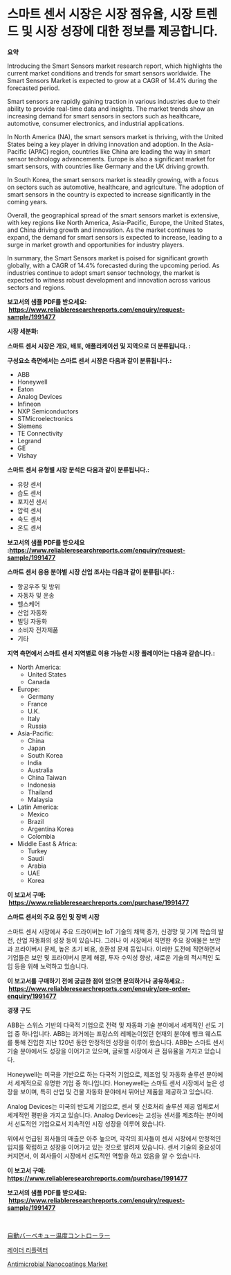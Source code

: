 <p><h1>스마트 센서 시장은 시장 점유율, 시장 트렌드 및 시장 성장에 대한 정보를 제공합니다.</h1></p><p><strong>요약</strong></p>
<p><p>Introducing the Smart Sensors market research report, which highlights the current market conditions and trends for smart sensors worldwide. The Smart Sensors Market is expected to grow at a CAGR of 14.4% during the forecasted period. </p><p>Smart sensors are rapidly gaining traction in various industries due to their ability to provide real-time data and insights. The market trends show an increasing demand for smart sensors in sectors such as healthcare, automotive, consumer electronics, and industrial applications. </p><p>In North America (NA), the smart sensors market is thriving, with the United States being a key player in driving innovation and adoption. In the Asia-Pacific (APAC) region, countries like China are leading the way in smart sensor technology advancements. Europe is also a significant market for smart sensors, with countries like Germany and the UK driving growth.</p><p>In South Korea, the smart sensors market is steadily growing, with a focus on sectors such as automotive, healthcare, and agriculture. The adoption of smart sensors in the country is expected to increase significantly in the coming years.</p><p>Overall, the geographical spread of the smart sensors market is extensive, with key regions like North America, Asia-Pacific, Europe, the United States, and China driving growth and innovation. As the market continues to expand, the demand for smart sensors is expected to increase, leading to a surge in market growth and opportunities for industry players. </p><p>In summary, the Smart Sensors market is poised for significant growth globally, with a CAGR of 14.4% forecasted during the upcoming period. As industries continue to adopt smart sensor technology, the market is expected to witness robust development and innovation across various sectors and regions.</p></p>
<p><strong>보고서의 샘플 PDF를 받으세요: &nbsp;<a href="https://www.reliableresearchreports.com/enquiry/request-sample/1991477">https://www.reliableresearchreports.com/enquiry/request-sample/1991477</a></strong></p>
<p><strong>시장 세분화:</strong></p>
<p><strong> 스마트 센서 시장은 개요, 배포, 애플리케이션 및 지역으로 더 분류됩니다. :</strong></p>
<p><strong>구성요소 측면에서는 스마트 센서 시장은 다음과 같이 분류됩니다.:</strong></p>
<p><ul><li>ABB</li><li>Honeywell</li><li>Eaton</li><li>Analog Devices</li><li>Infineon</li><li>NXP Semiconductors</li><li>STMicroelectronics</li><li>Siemens</li><li>TE Connectivity</li><li>Legrand</li><li>GE</li><li>Vishay</li></ul></p>
<p><strong> 스마트 센서 유형별 시장 분석은 다음과 같이 분류됩니다.:</strong></p>
<p><ul><li>유량 센서</li><li>습도 센서</li><li>포지션 센서</li><li>압력 센서</li><li>속도 센서</li><li>온도 센서</li></ul></p>
<p><strong>보고서의 샘플 PDF를 받으세요 :<a href="https://www.reliableresearchreports.com/enquiry/request-sample/1991477">https://www.reliableresearchreports.com/enquiry/request-sample/1991477</a></strong></p>
<p><strong> 스마트 센서 응용 분야별 시장 산업 조사는 다음과 같이 분류됩니다.:</strong></p>
<p><ul><li>항공우주 및 방위</li><li>자동차 및 운송</li><li>헬스케어</li><li>산업 자동화</li><li>빌딩 자동화</li><li>소비자 전자제품</li><li>기타</li></ul></p>
<p><strong>지역 측면에서 스마트 센서 지역별로 이용 가능한 시장 플레이어는 다음과 같습니다.:</strong></p>
<p><ul>
    <li>
        North America:
        <ul>
            <li>United States</li>
            <li>Canada</li>
        </ul>
    </li>
    <li>
        Europe:
        <ul>
            <li>Germany</li>
            <li>France</li>
            <li>U.K.</li>
            <li>Italy</li>
            <li>Russia</li>
        </ul>
    </li>
    <li>
        Asia-Pacific:
        <ul>
            <li>China</li>
            <li>Japan</li>
            <li>South Korea</li>
            <li>India</li>
            <li>Australia</li>
            <li>China Taiwan</li>
            <li>Indonesia</li>
            <li>Thailand</li>
            <li>Malaysia</li>
        </ul>
    </li>
    <li>
        Latin America:
        <ul>
            <li>Mexico</li>
            <li>Brazil</li>
            <li>Argentina Korea</li>
            <li>Colombia</li>
        </ul>
    </li>
    <li>
        Middle East & Africa:
        <ul>
            <li>Turkey</li>
            <li>Saudi</li>
            <li>Arabia</li>
            <li>UAE</li>
            <li>Korea</li>
        </ul>
    </li>
    </ul></p>
<p><strong>이 보고서 구매: &nbsp;<a href="https://www.reliableresearchreports.com/purchase/1991477">https://www.reliableresearchreports.com/purchase/1991477</a></strong></p>
<p><strong>스마트 센서의 주요 동인 및 장벽 시장</strong></p>
<p><p>스마트 센서 시장에서 주요 드라이버는 IoT 기술의 채택 증가, 신경망 및 기계 학습의 발전, 산업 자동화의 성장 등이 있습니다. 그러나 이 시장에서 직면한 주요 장애물은 보안과 프라이버시 문제, 높은 초기 비용, 호환성 문제 등입니다. 이러한 도전에 직면하면서 기업들은 보안 및 프라이버시 문제 해결, 투자 수익성 향상, 새로운 기술의 적시적인 도입 등을 위해 노력하고 있습니다.</p></p>
<p><strong>이 보고서를 구매하기 전에 궁금한 점이 있으면 문의하거나 공유하세요.: &nbsp;<a href="https://www.reliableresearchreports.com/enquiry/pre-order-enquiry/1991477">https://www.reliableresearchreports.com/enquiry/pre-order-enquiry/1991477</a></strong></p>
<p><strong>경쟁 구도</strong></p>
<p><p>ABB는 스위스 기반의 다국적 기업으로 전력 및 자동화 기술 분야에서 세계적인 선도 기업 중 하나입니다. ABB는 과거에는 프랑스의 레페논이었던 현재의 분야에 뱅크 웨스트를 통해 진입한 지난 120년 동안 안정적인 성장을 이루어 왔습니다. ABB는 스마트 센서 기술 분야에서도 성장을 이어가고 있으며, 글로벌 시장에서 큰 점유율을 가지고 있습니다.</p><p>Honeywell는 미국을 기반으로 하는 다국적 기업으로, 제조업 및 자동화 솔루션 분야에서 세계적으로 유명한 기업 중 하나입니다. Honeywell는 스마트 센서 시장에서 높은 성장을 보이며, 특히 산업 및 건물 자동화 분야에서 뛰어난 제품을 제공하고 있습니다.</p><p>Analog Devices는 미국의 반도체 기업으로, 센서 및 신호처리 솔루션 제공 업체로서 세계적인 평판을 가지고 있습니다. Analog Devices는 고성능 센서를 제조하는 분야에서 선도적인 기업으로서 지속적인 시장 성장을 이루어 왔습니다.</p><p>위에서 언급된 회사들의 매출은 아주 높으며, 각각의 회사들이 센서 시장에서 안정적인 입지를 확립하고 성장을 이어가고 있는 것으로 알려져 있습니다. 센서 기술의 중요성이 커지면서, 이 회사들이 시장에서 선도적인 역할을 하고 있음을 알 수 있습니다.</p></p>
<p><strong>이 보고서 구매: &nbsp; <a href="https://www.reliableresearchreports.com/purchase/1991477">https://www.reliableresearchreports.com/purchase/1991477</a></strong></p>
<p><strong>보고서의 샘플 PDF를 받으세요: &nbsp;<a href="https://www.reliableresearchreports.com/enquiry/request-sample/1991477">https://www.reliableresearchreports.com/enquiry/request-sample/1991477</a></strong><strong></strong></p>
<p>&nbsp;</p>
<p><p><a href="https://medium.com/@alliegrater55/%E8%87%AA%E5%8B%95%E3%83%90%E3%83%BC%E3%83%99%E3%82%AD%E3%83%A5%E3%83%BC%E6%B8%A9%E5%BA%A6%E3%82%B3%E3%83%B3%E3%83%88%E3%83%AD%E3%83%BC%E3%83%A9%E3%83%BC%E5%B8%82%E5%A0%B4%E3%81%AF-2031%E5%B9%B4%E3%81%BE%E3%81%A7%E3%81%AE%E5%B8%82%E5%A0%B4%E3%82%B7%E3%82%A7%E3%82%A2-%E3%82%B5%E3%82%A4%E3%82%BA-%E4%BA%88%E6%B8%AC%E3%82%92%E9%87%8D%E7%82%B9%E7%9A%84%E3%81%AB%E5%88%86%E6%9E%90%E3%81%97%E3%81%A6%E3%81%84%E3%81%BE%E3%81%99-1fec29a0a98a">自動バーベキュー温度コントローラー</a></p><p><a href="https://medium.com/@treyhettinger2023/%EB%A0%88%EC%9D%B4%EB%8D%94-%EB%B0%98%EC%82%AC%EA%B8%B0-%EC%8B%9C%EC%9E%A5-%EA%B7%9C%EB%AA%A8-cagr-%ED%8A%B8%EB%A0%8C%EB%93%9C-2024-2030-f2bf6e503562">레이더 리플렉터</a></p><p><a href="https://eight-handstand-8fb.notion.site/Antimicrobial-Nanocoatings-Market-Size-Furnishes-Valuable-Information-Encompassing-Market-Share-Mar-48820b2f81234b88831afe1dee95a971">Antimicrobial Nanocoatings Market</a></p></p>